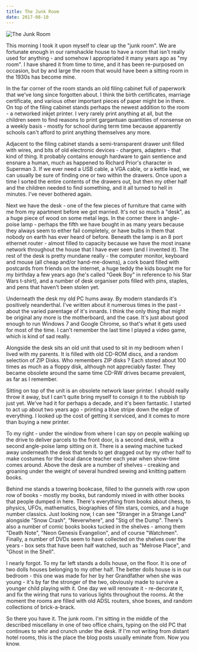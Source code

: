```yaml
---
title: The Junk Room
date: 2017-08-10
---
```


![The Junk Room](https://source.unsplash.com/qTpc0Vj4YoE/1600x900)

This morning I took it upon myself to clear up the "junk room". We are fortunate enough in our ramshackle house to have a room that isn't really used for anything - and somehow I appropriated it many years ago as "my room". I have shared it from time to time, and it has been re-purposed on occasion, but by and large the room that would have been a sitting room in the 1930s has become mine.

In the far corner of the room stands an old filing cabinet full of paperwork that we've long since forgotten about. I think the birth certificates, marriage certificate, and various other important pieces of paper might be in there. On top of the filing cabinet stands perhaps the newest addition to the room - a networked inkjet printer. I very rarely print anything at all, but the children seem to find reasons to print gargantuan quantities of nonsense on a weekly basis - mostly for school during term time because apparently schools can't afford to print anything themselves any more.

Adjacent to the filing cabinet stands a semi-transparent drawer unit filled with wires, and bits of old electronic devices - chargers, adapters - that kind of thing. It probably contains enough hardware to gain sentience and ensnare a human, much as happened to Richard Prior's character in Superman 3. If we ever need a USB cable, a VGA cable, or a kettle lead, we can usually be sure of finding one or two within the drawers. Once upon a time I sorted the entire contents of the drawers out, but then my other half and the children needed to find something, and it all turned to hell in minutes. I've never bothered again.

Next we have the desk - one of the few pieces of furniture that came with me from my apartment before we got married. It's not so much a "desk", as a huge piece of wood on some metal legs. In the corner there in angle-poise lamp - perhaps the fifth we have bought in as many years because they always seem to either fail completely, or have bulbs in them that nobody on earth has ever heard of before. Beneath the lamp is an 8 port ethernet router - almost filled to capacity because we have the most insane network throughout the house that I have ever seen (and I invented it). The rest of the desk is pretty mundane really - the computer monitor, keyboard and mouse (all cheap and/or hand-me-downs), a cork board filled with postcards from friends on the internet, a huge teddy the kids bought me for my birthday a few years ago (he's called "Geek Boy" in reference to his Star Wars t-shirt), and a number of desk organiser pots filled with pins, staples, and pens that haven't been stolen yet.

Underneath the desk my old PC hums away. By modern standards it's positively neanderthal. I've written about it numerous times in the past - about the varied parentage of it's innards. I think the only thing that might be original any more is the motherboard, and the case. It's just about good enough to run Windows 7 and Google Chrome, so that's what it gets used for most of the time. I can't remember the last time I played a video game, which is kind of sad really.

Alongside the desk sits an old unit that used to sit in my bedroom when I lived with my parents. It is filled with old CD-ROM discs, and a random selection of ZIP Disks. Who remembers ZIP disks ? Each stored about 100 times as much as a floppy disk, although not appreciably faster. They became obsolete around the same time CD-RW drives became prevalent, as far as I remember.

Sitting on top of the unit is an obsolete network laser printer. I should really throw it away, but I can't quite bring myself to consign it to the rubbish tip just yet. We've had it for perhaps a decade, and it's been fantastic. I started to act up about two years ago - printing a blue stripe down the edge of everything. I looked up the cost of getting it serviced, and it comes to more than buying a new printer.

To my right - under the window from where I can spy on people walking up the drive to deliver parcels to the front door, is a second desk, with a second angle-poise lamp sitting on it. There is a sewing machine tucked away underneath the desk that tends to get dragged out by my other half to make costumes for the local dance teacher each year when show-time comes around. Above the desk are a number of shelves - creaking and groaning under the weight of several hundred sewing and knitting pattern books.

Behind me stands a towering bookcase, filled to the gunnels with row upon row of books - mostly my books, but randomly mixed in with other books that people dumped in here. There's everything from books about chess, to physics, UFOs, mathematics, biographies of film stars, comics, and a huge number classics. Just looking now, I can see "Stranger in a Strange Land" alongside "Snow Crash", "Neverwhere", and "Stig of the Dump". There's also a number of comic books books tucked in the shelves - among them "Death Note", "Neon Genesis Evangelion", and of course "Watchmen". Finally, a number of DVDs seem to have collected on the shelves over the years - box sets that have been half watched, such as "Melrose Place", and "Ghost in the Shell".

I nearly forgot. To my far left stands a dolls house, on the floor. It is one of two dolls houses belonging to my other half. The better dolls house is in our bedroom - this one was made for her by her Grandfather when she was young - it's by far the stronger of the two, obviously made to survive a younger child playing with it. One day we will renovate it - re-decorate it, and fix the wiring that runs to various lights throughout the rooms. At the moment the rooms are filled with old ADSL routers, shoe boxes, and random collections of brick-a-brack.

So there you have it. The junk room. I'm sitting in the middle of the described miscellany in one of two office chairs, typing on the old PC that continues to whir and crunch under the desk. If I'm not writing from distant hotel rooms, this is the place the blog posts usually eminate from. Now you know.